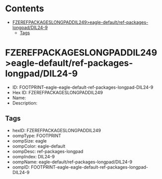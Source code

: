 



Contents
========

* [FZEREFPACKAGESLONGPADDIL249>eagle-default/ref-packages-longpad/DIL24-9](#fzerefpackageslongpaddil249eagle-defaultref-packages-longpaddil24-9)
	* [Tags](#tags)

# FZEREFPACKAGESLONGPADDIL249>eagle-default/ref-packages-longpad/DIL24-9

- ID: FOOTPRINT-eagle-eagle-default-ref-packages-longpad-DIL24-9
- Hex ID: FZEREFPACKAGESLONGPADDIL249
- Name: 
- Description: 

## Tags

- hexID: FZEREFPACKAGESLONGPADDIL249
- oompType: FOOTPRINT
- oompSize: eagle
- oompColor: eagle-default
- oompDesc: ref-packages-longpad
- oompIndex: DIL24-9
- oompName: eagle-default/ref-packages-longpad/DIL24-9
- oompID: FOOTPRINT-eagle-eagle-default-ref-packages-longpad-DIL24-9
